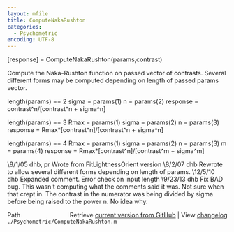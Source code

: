 ```yaml
---
layout: mfile
title: ComputeNakaRushton
categories:
  - Psychometric
encoding: UTF-8
---
```


[response] =  ComputeNakaRushton(params,contrast)

Compute the Naka-Rushton function on passed vector of contrasts.
Several different forms may be computed depending on length of
passed params vector.

length(params) == 2
  sigma = params(1)
  n = params(2)
  response = contrast^n/[contrast^n + sigma^n]

length(params) == 3
  Rmax = params(1)
  sigma = params(2)
  n = params(3)
  response = Rmax\*[contrast^n]/[contrast^n + sigma^n]

length(params) == 4
  Rmax = params(1)
  sigma = params(2)
  n = params(3)
  m = params(4)
  response = Rmax\*[contrast^n]/[contrast^m + sigma^m]

\8/1/05    dhb, pr     Wrote from FitLightnessOrient version
\8/2/07    dhb         Rewrote to allow several different forms depending
                      on length of params.
\12/5/10   dhb         Expanded comment.  Error check on input length
\9/23/13   dhb         Fix BAD bug.  This wasn't computing what the comments said it was.
                      Not sure when that crept in.  The contrast in the numerator was
                      being divided by sigma before being raised to the power n.  No idea why.


<div class="code_header" style="text-align:right;">
  <span style="float:left;">Path&nbsp;&nbsp;</span> <span class="counter">Retrieve <a href=
  "https://raw.github.com/Psychtoolbox-3/Psychtoolbox-3/beta/./Psychometric/ComputeNakaRushton.m">current version from GitHub</a> | View <a href=
  "https://github.com/Psychtoolbox-3/Psychtoolbox-3/commits/beta/./Psychometric/ComputeNakaRushton.m">changelog</a></span>
</div>
<div class="code">
  <code>./Psychometric/ComputeNakaRushton.m</code>
</div>
